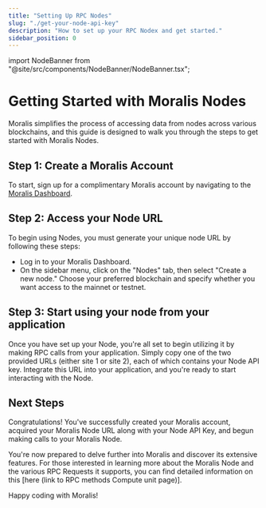 ```yaml
---
title: "Setting Up RPC Nodes"
slug: "./get-your-node-api-key"
description: "How to set up your RPC Nodex and get started."
sidebar_position: 0
---
```


import NodeBanner from "@site/src/components/NodeBanner/NodeBanner.tsx";

<NodeBanner />

# Getting Started with Moralis Nodes

Moralis simplifies the process of accessing data from nodes across various blockchains, and this guide is designed to walk you through the steps to get started with Moralis Nodes.

## Step 1: Create a Moralis Account

To start, sign up for a complimentary Moralis account by navigating to the [Moralis Dashboard](https://admin.moralis.io/).

## Step 2: Access your Node URL

To begin using Nodes, you must generate your unique node URL by following these steps:

- Log in to your Moralis Dashboard.
- On the sidebar menu, click on the "Nodes" tab, then select "Create a new node." Choose your preferred blockchain and specify whether you want access to the mainnet or testnet.

## Step 3: Start using your node from your application

Once you have set up your Node, you're all set to begin utilizing it by making RPC calls from your application. Simply copy one of the two provided URLs (either site 1 or site 2), each of which contains your Node API key. Integrate this URL into your application, and you're ready to start interacting with the Node.

## Next Steps

Congratulations! You've successfully created your Moralis account, acquired your Moralis Node URL along with your Node API Key, and begun making calls to your Moralis Node.

You're now prepared to delve further into Moralis and discover its extensive features. For those interested in learning more about the Moralis Node and the various RPC Requests it supports, you can find detailed information on this [here (link to RPC methods Compute unit page)].

Happy coding with Moralis!
